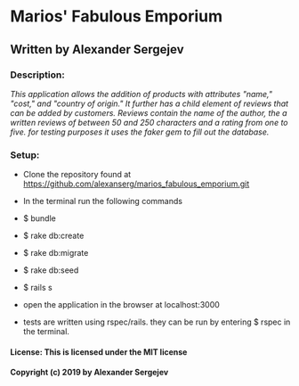 # Marios' Fabulous Emporium
## Written by Alexander Sergejev

### Description:
_This application allows the addition of products with attributes "name," "cost," and "country of origin." It further has a child element of reviews that can be added by customers. Reviews contain the name of the author, the a written reviews of between 50 and 250 characters and a rating from one to five.
for testing purposes it uses the faker gem to fill out the database._

### Setup:
* Clone the repository found at https://github.com/alexanserg/marios_fabulous_emporium.git
* In the terminal run the following commands
* $ bundle
* $ rake db:create
* $ rake db:migrate
* $ rake db:seed
* $ rails s
* open the application in the browser at localhost:3000


* tests are written using rspec/rails. they can be run by entering $ rspec in the terminal.

#### License: This is licensed under the MIT license
#### Copyright (c) 2019 by Alexander Sergejev
